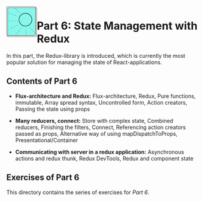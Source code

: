 <h1>
<img src="https://raw.githubusercontent.com/katerina-tziala/fullstackopen2019/master/documentation_images/part8_logo.png" alt="part logo" width="80" height="80" align="left" >
<br/>Part 6: State Management with Redux<br/>
</h1>

In this part, the Redux-library is introduced, which is currently the most popular solution for managing the state of React-applications.

<h2>Contents of Part 6</h2>

* **Flux-architecture and Redux:** Flux-architecture, Redux, Pure functions, immutable, Array spread syntax, Uncontrolled form, Action creators, Passing the state using props

* **Many reducers, connect:** Store with complex state, Combined reducers, Finishing the filters, Connect, Referencing action creators passed as props, Alternative way of using mapDispatchToProps, Presentational/Container

* **Communicating with server in a redux application:** Asynchronous actions and redux thunk, Redux DevTools, Redux and component state


<h2>Exercises of Part 6</h2>

This directory contains the series of exercises for *Part 6*. 



